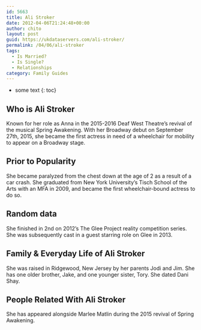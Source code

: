 ```yaml
---
id: 5663
title: Ali Stroker
date: 2012-04-06T21:24:48+00:00
author: chito
layout: post
guid: https://ukdataservers.com/ali-stroker/
permalink: /04/06/ali-stroker
tags:
  - Is Married?
  - Is Single?
  - Relationships
category: Family Guides
---
```


* some text
{: toc}
          
          
## Who is  Ali Stroker
                  
                  
                  
Known for her role as Anna in the 2015-2016 Deaf West Theatre&#8217;s revival of the musical Spring Awakening. With her Broadway debut on September 27th, 2015, she became the first actress in need of a wheelchair for mobility to appear on a Broadway stage.
                  
                
                
                
## Prior to Popularity 
                  
                  
                  
She became paralyzed from the chest down at the age of 2 as a result of a car crash. She graduated from New York University&#8217;s Tisch School of the Arts with an MFA in 2009, and became the first wheelchair-bound actress to do so.
                  
                
                
                
## Random data 
                  
                  
                  
She finished in 2nd on 2012&#8217;s The Glee Project reality competition series. She was subsequently cast in a guest starring role on Glee in 2013.
                  
                
                
                
## Family & Everyday Life of Ali Stroker
                  
                  
                  
She was raised in Ridgewood, New Jersey by her parents Jodi and Jim. She has one older brother, Jake, and one younger sister, Tory. She dated Dani Shay.
                  
                
                
                
## People Related With  Ali Stroker
                  
                  
                  
She has appeared alongside Marlee Matlin during the 2015 revival of Spring Awakening.
                  
                
              
            
          
          
          
    
    
  
